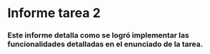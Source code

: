 Informe tarea 2
=====================

### Este informe detalla como se logró implementar las funcionalidades detalladas en el enunciado de la tarea.